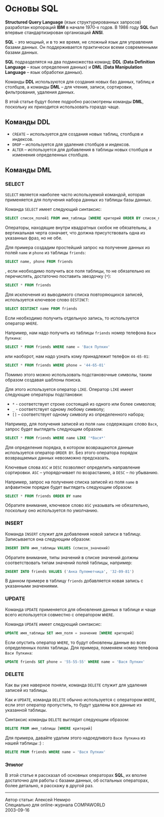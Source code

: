 # Основы SQL

**Structured Query Language** (язык структурированных запросов) разработан корпораций **IBM** в начале 1970-х годов.
В 1986 году **SQL** был впервые стандартизирован организаций **ANSI**.

**SQL** - это мощный, и в то же время, не сложный язык для управления базами данных. Он поддерживается практически всеми современными базами данных.

**SQL** подразделятся на два подмножества команд: **DDL** (**Data Definition Language** – язык определения данных) и **DML** (**Data Manipulation Language** – язык обработки данных).

Команды **DDL** используются для создания новых баз данных, таблиц и столбцов, а команды **DML** – для чтения, записи, сортировки, фильтрования, удаления данных.

В этой статье будут более подробно рассмотрены команды **DML**, поскольку их приходится использовать гораздо чаще.

## Команды DDL

* `CREATE` – используется для создания новых таблиц, столбцов и индексов.
* `DROP` – используется для удаления столбцов и индексов.
* `ALTER` – используется для добавления в таблицы новых столбцов и изменения определенных столбцов.

## Команды DML

### SELECT

`SELECT` является наиболее часто используемой командой, которая применяется для получения набора данных из таблицы базы данных.

Команда `SELECT` имеет следующий синтаксис:

```sql
SELECT список_полей1 FROM имя_таблицы [WHERE критерий ORDER BY список_полей2 [ASC | DESC]]
```

Операторы, находящие внутри квадратных скобок не обязательны, а вертикальная черта означает, что должна присутствовать одна из указанных фраз, но не обе.

Для примера создадим простейший запрос на получение данных из полей `name` и `phone` из таблицы `friends`:

```sql
SELECT name, phone FROM friends
```

, если необходимо получить все поля таблицы, то не обязательно их перечислять, достаточно поставить звездочку (`*`):

```sql
SELECT * FROM friends
```

Для исключения из выводимого списка повторяющихся записей, используется ключевое слово `DISTINCT`:

```sql
SELECT DISTINCT name FROM friends
```

Если необходимо получить отдельную запись, то используется оператор `WHERE`.

Например, нам надо получить из таблицы `friends` номер телефона `Васи Пупкина`:

```sql
SELECT * FROM friends WHERE name = 'Вася Пупкин'
```

или наоборот, нам надо узнать кому принадлежит телефон `44-65-01`:

```sql
SELECT * FROM friends WHERE phone = '44-65-01'
```

Помимо этого можно использовать подстановочные символы, таким образом создавая шаблоны поиска.

Для этого используется оператор `LIKE`. Оператор `LIKE` имеет следующие операторы подстановки:

* `*` - соответствует строке состоящей из одного или более символов;
* `_` - соответствует одному любому символу;
* `[]` – соответствует одному символу из определенного набора;

Например, для получения записей из поля `name` содержащих слово `Вася`, запрос будет выглядеть следующим образом:

```sql
SELECT * FROM friends WHERE name LIKE '*Вася*'
```

Для определения порядка, в котором возвращаются данные используется оператор `ORDER BY`.
Без этого оператора порядок возвращаемых данных невозможно предсказать.

Ключевые слова `ASC` и `DESC` позволяют определить направление сортировки.
`ASC` – упорядочивает по возрастанию, а `DESC` – по убыванию.

Например, запрос на получение списка записей из поля `name` в алфавитном порядке будет выглядеть следующим образом:

```sql
SELECT * FROM friends ORDER BY name
```

Обратите внимание, ключевое слово `ASC` указывать не обязательно, поскольку оно используется по умолчанию.

### INSERT

Команда `INSERT` служит для добавления новой записи в таблицу. Записывается она следующим образом:

```sql
INSERT INTO имя_таблицы VALUES (список_значений)
```

Обратите внимание, типы значений в списке значений должны соответствовать типам значений полей таблицы, например:

```sql
INSERT INTO friends VALUES ('Анка Пулеметчица', '32-09-81')
```

В данном примере в таблицу `friends` добавляется новая запись с указанными значениями.

### UPDATE

Команда `UPDATE` применяется для обновления данных в таблице и чаще всего используется совместно с оператором `WHERE`.

Команда `UPDATE` имеет следующий синтаксис:

```sql
UPDATE имя_таблицы SET имя_поля = значение [WHERE критерий]
```

Если опустить оператор `WHERE`, то будут обновлены данные во всех определенных полях таблицы.
Для примера, поменяем номер телефона `Васи Пупкина`:

```sql
UPDATE friends SET phone = '55-55-55' WHERE name = 'Вася Пупкин'
```

### DELETE

Как вы уже наверное поняли, команда `DELETE` служит для удаления записей из таблицы.

Как и `UPDATE`, команда `DELETE` обычно используется с оператором `WHERE`, если этот оператор пропустить, то будут удалены все данные из указанной таблицы.

Синтаксис команды `DELETE` выглядит следующим образом:

```sql
DELETE FROM имя_таблицы [WHERE критерий]
```

Для примера, давайте удалим этого надоедливого `Васю Пупкина` из нашей таблицы :) :

```sql
DELETE FROM friends WHERE name = 'Вася Пупкин'
```

### Эпилог

В этой статье я рассказал об основных операторах **SQL**, их вполне достаточно для работы с базами данных, об остальных операторах, более детально, я расскажу в другой раз.

---
Автор статьи: Алексей Немиро  
Специально для online-журнала COMPAWORLD  
2003-09-16
